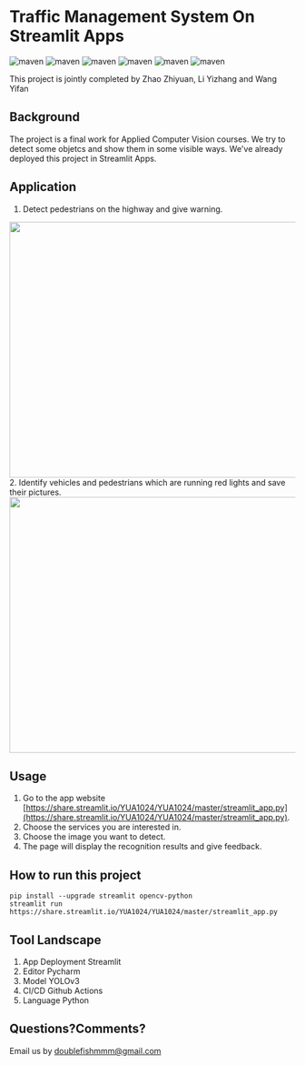 Traffic Management System On Streamlit Apps
====

![maven](https://img.shields.io/badge/Python-3.6.5--3.9.0-green)
![maven](https://img.shields.io/badge/streamlit-0.82.0-yellow)
![maven](https://img.shields.io/badge/tensorflow-1.15.0-orange)
![maven](https://img.shields.io/badge/numpy-1.18.4-blue)
![maven](https://img.shields.io/badge/pandas-1.0.1-lightgrey)
![maven](https://img.shields.io/badge/opencv--python-4.5.2.52-yellowgreen)

This project is jointly completed by Zhao Zhiyuan, Li Yizhang and Wang Yifan

Background
-------

The project is a final work for Applied Computer Vision courses. We try to detect some objetcs and show them in some visible ways. We've already deployed this project in Streamlit Apps.   

Application
-------

1. Detect pedestrians on the highway and give warning. 
<div align=center><img width="600" height="450" src="https://github.com/YUA1024/YUA1024/blob/master/image/result1.png"/></div>
2. Identify vehicles and pedestrians which are running red lights and save their pictures.
<div align=center><img width="600" height="450" src="https://github.com/YUA1024/YUA1024/blob/master/image/result2.png"/></div>

Usage
-------

1. Go to the app website [https://share.streamlit.io/YUA1024/YUA1024/master/streamlit_app.py](https://share.streamlit.io/YUA1024/YUA1024/master/streamlit_app.py).
2. Choose the services you are interested in.
3. Choose the image you want to detect.
4. The page will display the recognition results and give feedback.

How to run this project
-------
```
pip install --upgrade streamlit opencv-python
streamlit run https://share.streamlit.io/YUA1024/YUA1024/master/streamlit_app.py  
```

Tool Landscape
-------

1. App Deployment
    Streamlit
2. Editor
    Pycharm
3. Model
    YOLOv3
4. CI/CD
    Github Actions
5. Language
    Python


Questions?Comments?
-------

Email us by doublefishmmm@gmail.com



